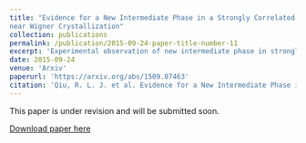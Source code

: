 ```yaml
---
title: "Evidence for a New Intermediate Phase in a Strongly Correlated 2D System
near Wigner Crystallization"
collection: publications
permalink: /publication/2015-09-24-paper-title-number-11
excerpt: 'Experimental observation of new intermediate phase in strongly correlated GaAs 2DHGs'
date: 2015-09-24
venue: 'Arxiv'
paperurl: 'https://arxiv.org/abs/1509.07463'
citation: 'Qiu, R. L. J. et al. Evidence for a New Intermediate Phase in a Strongly Correlated 2D System near Wigner Crystallization. arXiv:1509.07463 [cond-mat] (2015)'
---
```

This paper is under revision and will be submitted soon.

[Download paper here](http://richardljqiu.github.io/files/1.pdf)
